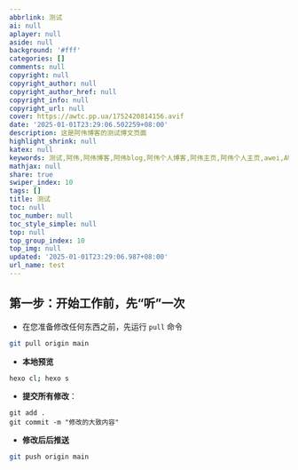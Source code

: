 ```yaml
---
abbrlink: 测试
ai: null
aplayer: null
aside: null
background: '#fff'
categories: []
comments: null
copyright: null
copyright_author: null
copyright_author_href: null
copyright_info: null
copyright_url: null
cover: https://awtc.pp.ua/1752420814156.avif
date: '2025-01-01T23:29:06.502259+08:00'
description: 这是阿伟博客的测试博文页面
highlight_shrink: null
katex: null
keywords: 测试,阿伟,阿伟博客,阿伟blog,阿伟个人博客,阿伟主页,阿伟个人主页,awei,AWEI,Awei,aweiblog,blog
mathjax: null
share: true
swiper_index: 10
tags: []
title: 测试
toc: null
toc_number: null
toc_style_simple: null
top: null
top_group_index: 10
top_img: null
updated: '2025-01-01T23:29:06.987+08:00'
url_name: test
---
```

## 第一步：开始工作前，先“听”一次

- 在您准备修改任何东西之前，先运行 `pull` 命令

```bash
git pull origin main
```

- **本地预览**

```bash
hexo cl; hexo s
```

- ​**提交所有修改**​：

```git
git add .
git commit -m "修改的大致内容"
```

- **修改后后推送**

```bash
git push origin main
```

